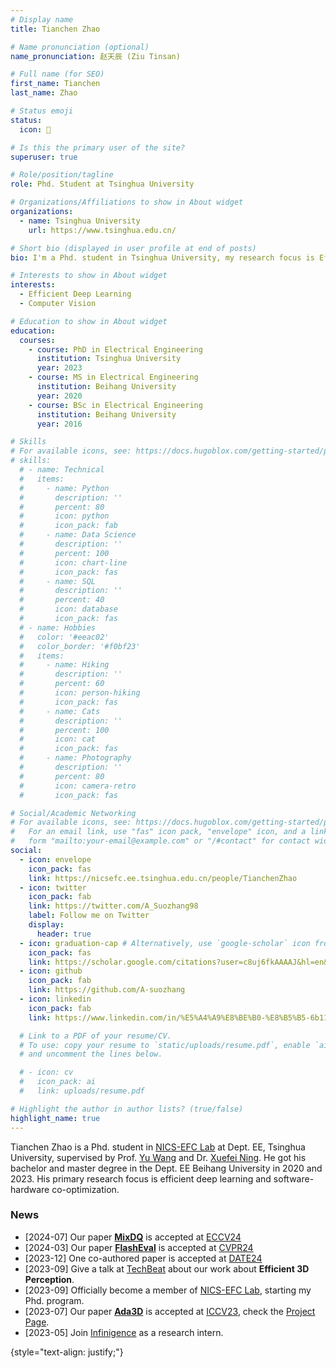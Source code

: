 ```yaml
---
# Display name
title: Tianchen Zhao

# Name pronunciation (optional)
name_pronunciation: 赵天辰 (Ziu Tinsan)

# Full name (for SEO)
first_name: Tianchen
last_name: Zhao

# Status emoji
status:
  icon: 💫

# Is this the primary user of the site?
superuser: true

# Role/position/tagline
role: Phd. Student at Tsinghua University

# Organizations/Affiliations to show in About widget
organizations:
  - name: Tsinghua University
    url: https://www.tsinghua.edu.cn/

# Short bio (displayed in user profile at end of posts)
bio: I'm a Phd. student in Tsinghua University, my research focus is Effieicent Deep Learning

# Interests to show in About widget
interests:
  - Efficient Deep Learning
  - Computer Vision

# Education to show in About widget
education:
  courses:
    - course: PhD in Electrical Engineering
      institution: Tsinghua University
      year: 2023
    - course: MS in Electrical Engineering
      institution: Beihang University
      year: 2020
    - course: BSc in Electrical Engineering
      institution: Beihang University
      year: 2016

# Skills
# For available icons, see: https://docs.hugoblox.com/getting-started/page-builder/#icons
# skills:
  # - name: Technical
  #   items:
  #     - name: Python
  #       description: ''
  #       percent: 80
  #       icon: python
  #       icon_pack: fab
  #     - name: Data Science
  #       description: ''
  #       percent: 100
  #       icon: chart-line
  #       icon_pack: fas
  #     - name: SQL
  #       description: ''
  #       percent: 40
  #       icon: database
  #       icon_pack: fas
  # - name: Hobbies
  #   color: '#eeac02'
  #   color_border: '#f0bf23'
  #   items:
  #     - name: Hiking
  #       description: ''
  #       percent: 60
  #       icon: person-hiking
  #       icon_pack: fas
  #     - name: Cats
  #       description: ''
  #       percent: 100
  #       icon: cat
  #       icon_pack: fas
  #     - name: Photography
  #       description: ''
  #       percent: 80
  #       icon: camera-retro
  #       icon_pack: fas

# Social/Academic Networking
# For available icons, see: https://docs.hugoblox.com/getting-started/page-builder/#icons
#   For an email link, use "fas" icon pack, "envelope" icon, and a link in the
#   form "mailto:your-email@example.com" or "/#contact" for contact widget.
social:
  - icon: envelope
    icon_pack: fas
    link: https://nicsefc.ee.tsinghua.edu.cn/people/TianchenZhao
  - icon: twitter
    icon_pack: fab
    link: https://twitter.com/A_Suozhang98
    label: Follow me on Twitter
    display:
      header: true
  - icon: graduation-cap # Alternatively, use `google-scholar` icon from `ai` icon pack
    icon_pack: fas
    link: https://scholar.google.com/citations?user=c8uj6fkAAAAJ&hl=en&oi=ao
  - icon: github
    icon_pack: fab
    link: https://github.com/A-suozhang
  - icon: linkedin
    icon_pack: fab
    link: https://www.linkedin.com/in/%E5%A4%A9%E8%BE%B0-%E8%B5%B5-6b1101188/

  # Link to a PDF of your resume/CV.
  # To use: copy your resume to `static/uploads/resume.pdf`, enable `ai` icons in `params.yaml`,
  # and uncomment the lines below.

  # - icon: cv
  #   icon_pack: ai
  #   link: uploads/resume.pdf

# Highlight the author in author lists? (true/false)
highlight_name: true
---
```


Tianchen Zhao is a Phd. student in [NICS-EFC Lab](https://nicsefc.ee.tsinghua.edu.cn/) at Dept. EE, Tsinghua University, supervised by Prof. [Yu Wang](https://nicsefc.ee.tsinghua.edu.cn/people/YuWang) and Dr. [Xuefei Ning](https://www.ningxuefei.cc/). He got his bachelor and master degree in the Dept. EE Beihang University in 2020 and 2023. His primary research focus is efficient deep learning and software-hardware co-optimization. 
### **News**

- [2024-07] Our paper [**MixDQ**](https://a-suozhang.xyz/mixdq.github.io/) is accepted at [ECCV24](https://eccv2024.ecva.net/)
- [2024-03] Our paper [**FlashEval**](https://a-suozhang.xyz/flasheval.github.io/) is accepted at [CVPR24](https://cvpr.thecvf.com/)
- [2023-12] One co-authored paper is accepted at [DATE24](https://www.date-conference.com/)
- [2023-09] Give a talk at [TechBeat](https://www.techbeat.net/talk-info?id=811) about our work about **Efficient 3D Perception**.
- [2023-09] Officially become a member of [NICS-EFC Lab](https://nicsefc.ee.tsinghua.edu.cn/), starting my Phd. program. 
- [2023-07] Our paper [**Ada3D**](https://a-suozhang.xyz/ada3d.github.io/) is accepted at [ICCV23](https://cvpr.thecvf.com/), check the [Project Page](https://a-suozhang.xyz/ada3d.github.io/). 
- [2023-05] Join [Infinigence](https://www.infini-ai.com/) as a research intern. 

{style="text-align: justify;"}
